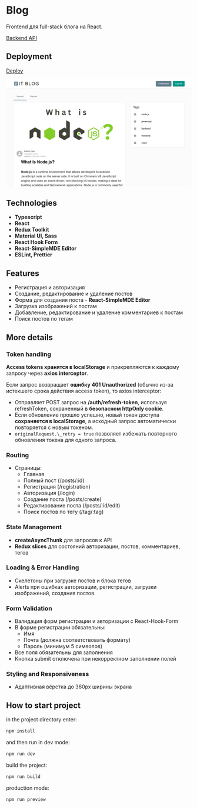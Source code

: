 # Blog

Frontend для full-stack блога на React.

[Backend API](https://github.com/TatyanaZakiryanova/blog-backend)

## Deployment

[Deploy](https://blogaboutit.netlify.app/)

<img src="./public/preview.png" alt="preview" />

## Technologies

- **Typescript**
- **React**
- **Redux Toolkit**
- **Material UI, Sass**
- **React Hook Form**
- **React-SimpleMDE Editor**
- **ESLint, Prettier**

## Features

- Регистрация и авторизация
- Создание, редактирование и удаление постов
- Форма для создания поста - **React-SimpleMDE Editor**
- Загрузка изображений к постам
- Добавление, редактирование и удаление комментариев к постам
- Поиск постов по тегам

## More details

### Token handling

**Access tokens хранятся в localStorage** и прикрепляются к каждому запросу через **axios interceptor**.

Если запрос возвращает **ошибку 401 Unauthorized** (обычно из-за истекшего срока действия access token), то axios interceptor:

- Отправляет POST запрос на **/auth/refresh-token**, используя refreshToken, сохраненный в **безопасном httpOnly cookie**.
- Если обновление прошло успешно, новый токен доступа **сохраняется в localStorage**, а исходный запрос автоматически повторяется с новым токеном.
- `originalRequest.\_retry = true` позволяет избежать повторного обновления токена для одного запроса.

### Routing

- Страницы:
  - Главная
  - Полный пост (/posts/:id)
  - Регистрация (/registration)
  - Авторизация (/login)
  - Создание поста (/posts/create)
  - Редактирование поста (/posts/:id/edit)
  - Поиск постов по тегу (/tag/:tag)

### State Management

- **createAsyncThunk** для запросов к API
- **Redux slices** для состояний авторизации, постов, комментариев, тегов

### Loading & Error Handling

- Скелетоны при загрузке постов и блока тегов
- Alerts при ошибках авторизации, регистрации, загрузки изображений, создания постов

### Form Validation

- Валидация форм регистрации и авторизации с React-Hook-Form
- В форме регистрации обязательны:
  - Имя
  - Почта (должна соответствовать формату)
  - Пароль (минимум 5 символов)
- Все поля обязательны для заполнения
- Кнопка submit отключена при некорректном заполнении полей

### Styling and Responsiveness

- Адаптивная вёрстка до 360px ширины экрана

## How to start project

in the project directory enter:

```bash
npm install
```

and then run in dev mode:

```bash
npm run dev
```

build the project:

```bash
npm run build
```

production mode:

```bash
npm run preview
```
